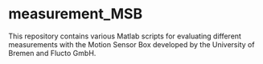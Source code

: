 # measurement_MSB
This repository contains various Matlab scripts for evaluating different measurements with the Motion Sensor Box developed by the University of Bremen and Flucto GmbH.
